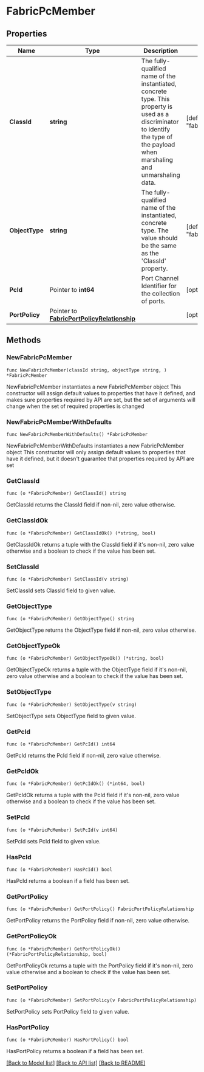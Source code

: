 # FabricPcMember

## Properties

Name | Type | Description | Notes
------------ | ------------- | ------------- | -------------
**ClassId** | **string** | The fully-qualified name of the instantiated, concrete type. This property is used as a discriminator to identify the type of the payload when marshaling and unmarshaling data. | [default to "fabric.PcMember"]
**ObjectType** | **string** | The fully-qualified name of the instantiated, concrete type. The value should be the same as the &#39;ClassId&#39; property. | [default to "fabric.PcMember"]
**PcId** | Pointer to **int64** | Port Channel Identifier for the collection of ports. | [optional] 
**PortPolicy** | Pointer to [**FabricPortPolicyRelationship**](FabricPortPolicyRelationship.md) |  | [optional] 

## Methods

### NewFabricPcMember

`func NewFabricPcMember(classId string, objectType string, ) *FabricPcMember`

NewFabricPcMember instantiates a new FabricPcMember object
This constructor will assign default values to properties that have it defined,
and makes sure properties required by API are set, but the set of arguments
will change when the set of required properties is changed

### NewFabricPcMemberWithDefaults

`func NewFabricPcMemberWithDefaults() *FabricPcMember`

NewFabricPcMemberWithDefaults instantiates a new FabricPcMember object
This constructor will only assign default values to properties that have it defined,
but it doesn't guarantee that properties required by API are set

### GetClassId

`func (o *FabricPcMember) GetClassId() string`

GetClassId returns the ClassId field if non-nil, zero value otherwise.

### GetClassIdOk

`func (o *FabricPcMember) GetClassIdOk() (*string, bool)`

GetClassIdOk returns a tuple with the ClassId field if it's non-nil, zero value otherwise
and a boolean to check if the value has been set.

### SetClassId

`func (o *FabricPcMember) SetClassId(v string)`

SetClassId sets ClassId field to given value.


### GetObjectType

`func (o *FabricPcMember) GetObjectType() string`

GetObjectType returns the ObjectType field if non-nil, zero value otherwise.

### GetObjectTypeOk

`func (o *FabricPcMember) GetObjectTypeOk() (*string, bool)`

GetObjectTypeOk returns a tuple with the ObjectType field if it's non-nil, zero value otherwise
and a boolean to check if the value has been set.

### SetObjectType

`func (o *FabricPcMember) SetObjectType(v string)`

SetObjectType sets ObjectType field to given value.


### GetPcId

`func (o *FabricPcMember) GetPcId() int64`

GetPcId returns the PcId field if non-nil, zero value otherwise.

### GetPcIdOk

`func (o *FabricPcMember) GetPcIdOk() (*int64, bool)`

GetPcIdOk returns a tuple with the PcId field if it's non-nil, zero value otherwise
and a boolean to check if the value has been set.

### SetPcId

`func (o *FabricPcMember) SetPcId(v int64)`

SetPcId sets PcId field to given value.

### HasPcId

`func (o *FabricPcMember) HasPcId() bool`

HasPcId returns a boolean if a field has been set.

### GetPortPolicy

`func (o *FabricPcMember) GetPortPolicy() FabricPortPolicyRelationship`

GetPortPolicy returns the PortPolicy field if non-nil, zero value otherwise.

### GetPortPolicyOk

`func (o *FabricPcMember) GetPortPolicyOk() (*FabricPortPolicyRelationship, bool)`

GetPortPolicyOk returns a tuple with the PortPolicy field if it's non-nil, zero value otherwise
and a boolean to check if the value has been set.

### SetPortPolicy

`func (o *FabricPcMember) SetPortPolicy(v FabricPortPolicyRelationship)`

SetPortPolicy sets PortPolicy field to given value.

### HasPortPolicy

`func (o *FabricPcMember) HasPortPolicy() bool`

HasPortPolicy returns a boolean if a field has been set.


[[Back to Model list]](../README.md#documentation-for-models) [[Back to API list]](../README.md#documentation-for-api-endpoints) [[Back to README]](../README.md)


